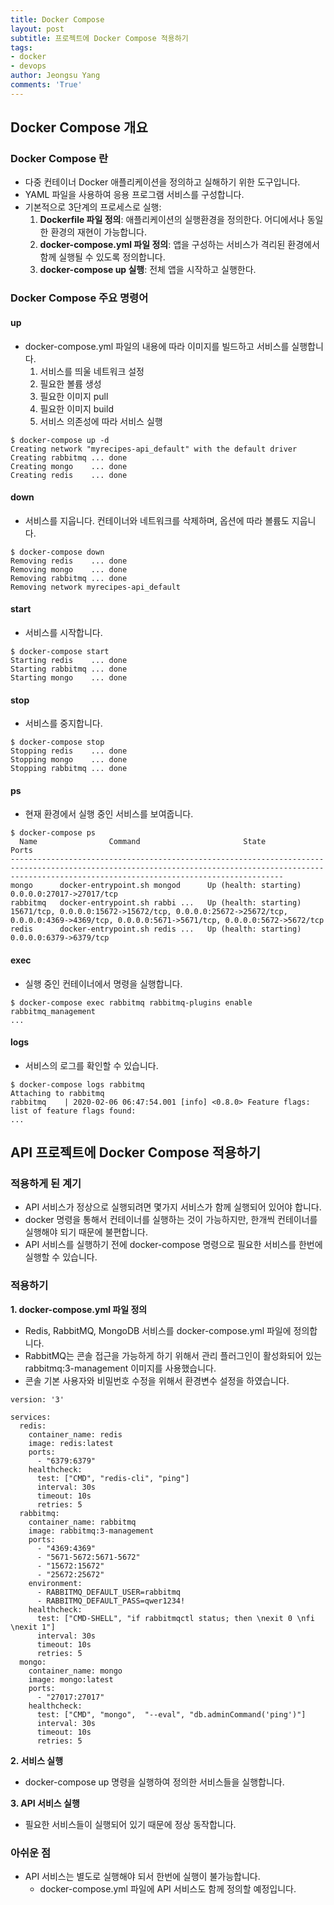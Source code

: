 ```yaml
---
title: Docker Compose
layout: post
subtitle: 프로젝트에 Docker Compose 적용하기
tags:
- docker
- devops
author: Jeongsu Yang
comments: 'True'
---
```


## Docker Compose 개요

### Docker Compose 란

- 다중 컨테이너 Docker 애플리케이션을 정의하고 실해하기 위한 도구입니다.
- YAML 파일을 사용하여 응용 프로그램 서비스를 구성합니다.
- 기본적으로 3단계의 프로세스로 실행:
  1. **Dockerfile 파일 정의**: 애플리케이션의 실행환경을 정의한다. 어디에서나 동일한 환경의 재현이 가능합니다.
  2. **docker-compose.yml 파일 정의**: 앱을 구성하는 서비스가 격리된 환경에서 함께 실행될 수 있도록 정의합니다.
  3. **docker-compose up 실행**: 전체 앱을 시작하고 실행한다.

### Docker Compose 주요 명령어

#### up

- docker-compose.yml 파일의 내용에 따라 이미지를 빌드하고 서비스를 실행합니다.
  1. 서비스를 띄울 네트워크 설정
  2. 필요한 볼륨 생성
  3. 필요한 이미지 pull
  4. 필요한 이미지 build
  5. 서비스 의존성에 따라 서비스 실행

```
$ docker-compose up -d
Creating network "myrecipes-api_default" with the default driver
Creating rabbitmq ... done
Creating mongo    ... done
Creating redis    ... done
```

#### down

- 서비스를 지웁니다. 컨테이너와 네트워크를 삭제하며, 옵션에 따라 볼륨도 지웁니다.

```
$ docker-compose down
Removing redis    ... done
Removing mongo    ... done
Removing rabbitmq ... done
Removing network myrecipes-api_default
```

#### start

- 서비스를 시작합니다.

```
$ docker-compose start
Starting redis    ... done
Starting rabbitmq ... done
Starting mongo    ... done
```

#### stop

- 서비스를 중지합니다.

```
$ docker-compose stop
Stopping redis    ... done
Stopping mongo    ... done
Stopping rabbitmq ... done
```

#### ps

- 현재 환경에서 실행 중인 서비스를 보여줍니다.

```
$ docker-compose ps
  Name                Command                       State                                                                           Ports                                                                
---------------------------------------------------------------------------------------------------------------------------------------------------------------------------------------------------------
mongo      docker-entrypoint.sh mongod      Up (health: starting)   0.0.0.0:27017->27017/tcp                                                                                                             
rabbitmq   docker-entrypoint.sh rabbi ...   Up (health: starting)   15671/tcp, 0.0.0.0:15672->15672/tcp, 0.0.0.0:25672->25672/tcp, 0.0.0.0:4369->4369/tcp, 0.0.0.0:5671->5671/tcp, 0.0.0.0:5672->5672/tcp
redis      docker-entrypoint.sh redis ...   Up (health: starting)   0.0.0.0:6379->6379/tcp
```

#### exec

- 실행 중인 컨테이너에서 명령을 실행합니다.

```
$ docker-compose exec rabbitmq rabbitmq-plugins enable rabbitmq_management
...
```


#### logs

- 서비스의 로그를 확인할 수 있습니다.

```
$ docker-compose logs rabbitmq
Attaching to rabbitmq
rabbitmq    | 2020-02-06 06:47:54.001 [info] <0.8.0> Feature flags: list of feature flags found:
...
```

##  API 프로젝트에 Docker Compose 적용하기

### 적용하게 된 계기

- API 서비스가 정상으로 실행되려면 몇가지 서비스가 함께 실행되어 있어야 합니다.
- docker 명령을 통해서 컨테이너를 실행하는 것이 가능하지만, 한개씩 컨테이너를 실행해야 되기 때문에 불편합니다.
- API 서비스를 실행하기 전에 docker-compose 명령으로 필요한 서비스를 한번에 실행할 수 있습니다.

### 적용하기

**1. docker-compose.yml 파일 정의**
  - Redis, RabbitMQ, MongoDB 서비스를 docker-compose.yml 파일에 정의합니다.
  - RabbitMQ는 콘솔 접근을 가능하게 하기 위해서 관리 플러그인이 활성화되어 있는 rabbitmq:3-management 이미지를 사용했습니다.
  - 콘솔 기본 사용자와 비밀번호 수정을 위해서 환경변수 설정을 하였습니다.

```
version: '3'

services:
  redis:
    container_name: redis
    image: redis:latest
    ports:
      - "6379:6379"
    healthcheck:
      test: ["CMD", "redis-cli", "ping"]
      interval: 30s
      timeout: 10s
      retries: 5
  rabbitmq:
    container_name: rabbitmq
    image: rabbitmq:3-management
    ports:
      - "4369:4369"
      - "5671-5672:5671-5672"
      - "15672:15672"
      - "25672:25672"
    environment:
      - RABBITMQ_DEFAULT_USER=rabbitmq
      - RABBITMQ_DEFAULT_PASS=qwer1234!
    healthcheck:
      test: ["CMD-SHELL", "if rabbitmqctl status; then \nexit 0 \nfi \nexit 1"]
      interval: 30s
      timeout: 10s
      retries: 5
  mongo:
    container_name: mongo
    image: mongo:latest
    ports:
      - "27017:27017"
    healthcheck:
      test: ["CMD", "mongo",  "--eval", "db.adminCommand('ping')"]
      interval: 30s
      timeout: 10s
      retries: 5
```

**2. 서비스 실행**
  - docker-compose up 명령을 실행하여 정의한 서비스들을 실행합니다.

**3. API 서비스 실행**
  - 필요한 서비스들이 실행되어 있기 때문에 정상 동작합니다.

### 아쉬운 점

- API 서비스는 별도로 실행해야 되서 한번에 실행이 불가능합니다.
  - docker-compose.yml 파일에 API 서비스도 함께 정의할 예정입니다.